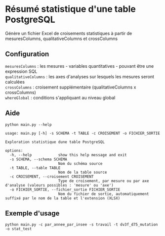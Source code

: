 # Résumé statistique d'une table PostgreSQL

Génère un fichier Excel de croisements statistiques à partir de mesuresColumns, qualitativeColumns et crossColumns

## Configuration

`mesuresColumns` : les mesures - variables quantitatives - pouvant être une expression SQL  
`qualitativeColumns` : les axes d'analyses sur lesquels les mesures seront calculées  
`crossColumns` : croisement supplémentaire (qualitativeColumns x crossColumns)  
`whereGlobal` : conditions s'appliquant au niveau global   

## Aide

```
python main.py --help
```

```
usage: main.py [-h] -s SCHEMA -t TABLE -c CROISEMENT -o FICHIER_SORTIE

Exploration statistique dune table PostgreSQL

options:
  -h, --help            show this help message and exit
  -s SCHEMA, --schema SCHEMA
                        Nom du schéma source
  -t TABLE, --table TABLE
                        Nom de la table source
  -c CROISEMENT, --croisement CROISEMENT
                        Type de croisement, par mesure ou par axe d'analyse (valeurs possibles : 'mesure' ou 'axe')
  -o FICHIER_SORTIE, --fichier_sortie FICHIER_SORTIE
                        Nom du fichier de sortie, automatiquement suffixé par le nom de la table et l'extension (XLSX)
```

## Exemple d'usage

```
python main.py -c par_annee_par_insee -s travail -t dv3f_d75_mutation -o stat_test
```